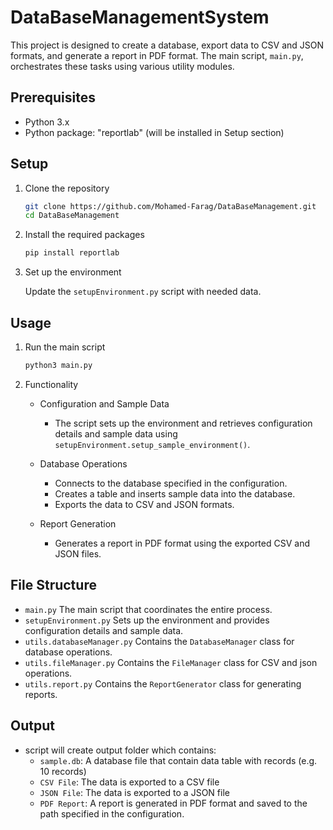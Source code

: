 # DataBaseManagementSystem

This project is designed to create a database, export data to CSV and JSON formats, and generate a report in PDF format. The main script, `main.py`, orchestrates these tasks using various utility modules.

## Prerequisites

- Python 3.x
- Python package: "reportlab" (will be installed in Setup section)  

## Setup

1. Clone the repository

    ```bash
    git clone https://github.com/Mohamed-Farag/DataBaseManagement.git
    cd DataBaseManagement
    ```

2. Install the required packages

    ```bash
    pip install reportlab
    ```

3. Set up the environment

    Update the `setupEnvironment.py` script with needed data.

## Usage

1. Run the main script

    ```bash
    python3 main.py
    ```

2. Functionality

    - Configuration and Sample Data
        - The script sets up the environment and retrieves configuration details and sample data using `setupEnvironment.setup_sample_environment()`.

    - Database Operations
        - Connects to the database specified in the configuration.
        - Creates a table and inserts sample data into the database.
        - Exports the data to CSV and JSON formats.

    - Report Generation
        - Generates a report in PDF format using the exported CSV and JSON files.

## File Structure

- `main.py` The main script that coordinates the entire process.
- `setupEnvironment.py` Sets up the environment and provides configuration details and sample data.
- `utils.databaseManager.py` Contains the `DatabaseManager` class for database operations.
- `utils.fileManager.py` Contains the `FileManager` class for CSV and json operations.
- `utils.report.py` Contains the `ReportGenerator` class for generating reports.

## Output

- script will create output folder which contains:
    - `sample.db`: A database file that contain data table with records (e.g. 10 records)
    - `CSV File`: The data is exported to a CSV file
    - `JSON File`: The data is exported to a JSON file
    - `PDF Report`: A report is generated in PDF format and saved to the path specified in the configuration.


